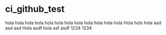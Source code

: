 # ci_github_test
hola
hola
hola
hola
hola
hola
hola
hola
hola
hola
hola
hola
Hola
hols
hola
asd
asd
asd
Hola
asdf
hola
asf
asdf
1234
1234
